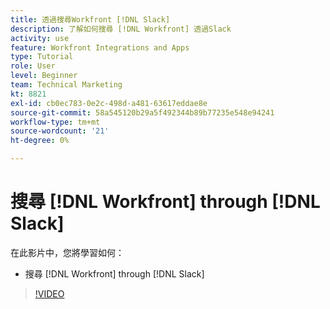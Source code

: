 ```yaml
---
title: 透過搜尋Workfront [!DNL Slack]
description: 了解如何搜尋 [!DNL Workfront] 透過Slack
activity: use
feature: Workfront Integrations and Apps
type: Tutorial
role: User
level: Beginner
team: Technical Marketing
kt: 8821
exl-id: cb0ec783-0e2c-498d-a481-63617eddae8e
source-git-commit: 58a545120b29a5f492344b89b77235e548e94241
workflow-type: tm+mt
source-wordcount: '21'
ht-degree: 0%

---
```


# 搜尋 [!DNL Workfront] through [!DNL Slack]

在此影片中，您將學習如何：

* 搜尋 [!DNL Workfront] through [!DNL Slack]

>[!VIDEO](https://video.tv.adobe.com/v/335121/?quality=12)
